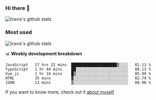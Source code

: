 ### Hi there 👋

<!--
**HondryTravis/HondryTravis** is a ✨ _special_ ✨ repository because its `README.md` (this file) appears on your GitHub profile.

Here are some ideas to get you started:

- 🔭 I’m currently working on ...
- 🌱 I’m currently learning ...
- 👯 I’m looking to collaborate on ...
- 🤔 I’m looking for help with ...
- 💬 Ask me about ...
- 📫 How to reach me: ...
- 😄 Pronouns: ...
- ⚡ Fun fact: ...
-->

![travis's github stats](https://github-readme-stats.vercel.app/api?username=HondryTravis&hide_title=true&hide=stars)
### Most used
![travis's github stats](https://github-readme-stats.anuraghazra1.vercel.app/api/top-langs/?username=HondryTravis&layout=compact&hide_title=true)

📊 **Weekly development breakdown**

<!--START_SECTION:waka-->
```text
JavaScript   17 hrs 22 mins  ████████████████████▒░░░░   81.13 % 
TypeScript   1 hr 44 mins    ██░░░░░░░░░░░░░░░░░░░░░░░   08.13 % 
Vue.js       1 hr 16 mins    █▒░░░░░░░░░░░░░░░░░░░░░░░   05.99 % 
HTML         35 mins         ▓░░░░░░░░░░░░░░░░░░░░░░░░   02.79 % 
JSON         11 mins         ▒░░░░░░░░░░░░░░░░░░░░░░░░   00.90 % 
```
<!--END_SECTION:waka-->

If you want to know more, check out it [about myself](https://hondrytravis.github.io/)
